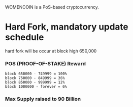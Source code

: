 WOMENCOIN is a PoS-based cryptocurrency.


# Hard Fork, mandatory update schedule

hard fork will be occur at block high 650,000


### POS (PROOF-OF-STAKE) Reward

```
block 650000 - 749999 = 100%
block 750000 - 849999 = 36%
block 850000 - 999999 = 12%
block 1000000 - forever = 6%
```
### Max Supply raised to 90 Billion

